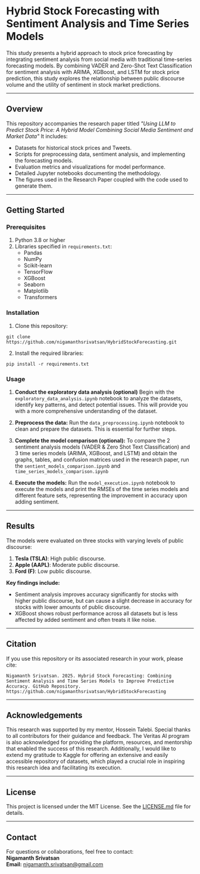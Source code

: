 # **Hybrid Stock Forecasting with Sentiment Analysis and Time Series Models**

This study presents a hybrid approach to stock price forecasting by integrating sentiment analysis from social media with traditional time-series forecasting models. By combining VADER and Zero-Shot Text Classification for sentiment analysis with ARIMA, XGBoost, and LSTM for stock price prediction, this study explores the relationship between public discourse volume and the utility of sentiment in stock market predictions.

---

## **Overview**
This repository accompanies the research paper titled _"Using LLM to Predict Stock Price: A Hybrid Model Combining Social Media Sentiment and Market Data"_ It includes:
- Datasets for historical stock prices and Tweets.
- Scripts for preprocessing data, sentiment analysis, and implementing the forecasting models.
- Evaluation metrics and visualizations for model performance.
- Detailed Jupyter notebooks documenting the methodology.
- The figures used in the Research Paper coupled with the code used to generate them. 

---

## **Getting Started**
### **Prerequisites**
1. Python 3.8 or higher
2. Libraries specified in `requirements.txt`:
   - Pandas
   - NumPy
   - Scikit-learn
   - TensorFlow
   - XGBoost
   - Seaborn
   - Matplotlib
   - Transformers

### **Installation**
1. Clone this repository:
```
git clone https://github.com/nigamanthsrivatsan/HybridStockForecasting.git
```
2. Install the required libraries:
```
pip install -r requirements.txt
```

### **Usage**
1. **Conduct the exploratory data analysis (optional)**
Begin with the `exploratory_data_analysis.ipynb` notebook to analyze the datasets, identify key patterns, and detect potential issues. This will provide you with a more comprehensive understanding of the dataset.


2. **Preprocess the data:**
Run the `data_preprocessing.ipynb` notebook to clean and prepare the datasets. This is essential for further steps.

3. **Complete the model comparison (optional):**
To compare the 2 sentiment analysis models (VADER & Zero Shot Text Classification) and 3 time series models (ARIMA, XGBoost, and LSTM) and obtain the graphs, tables, and confusion matrices used in the research paper, run the `sentient_models_comparison.ipynb` and `time_series_models_comparison.ipynb`

4. **Execute the models:**
Run the `model_execution.ipynb` notebook to execute the models and print the RMSEs of the time series models and different feature sets, representing the improvement in accuracy upon adding sentiment. 

---

## **Results**
The models were evaluated on three stocks with varying levels of public discourse:
1. **Tesla (TSLA)**: High public discourse.
2. **Apple (AAPL)**: Moderate public discourse.
3. **Ford (F)**: Low public discourse.

**Key findings include:**
- Sentiment analysis improves accuracy significantly for stocks with higher public discourse, but can cause a slight decrease in accuracy for stocks with lower amounts of public discourse.
- XGBoost shows robust performance across all datasets but is less affected by added sentiment and often treats it like noise.

---

## **Citation**
If you use this repository or its associated research in your work, please cite:
```
Nigamanth Srivatsan. 2025. Hybrid Stock Forecasting: Combining Sentiment Analysis and Time Series Models to Improve Predictive Accuracy. GitHub Repository. https://github.com/nigamanthsrivatsan/HybridStockForecasting
```

---

## **Acknowledgements**
This research was supported by my mentor, Hossein Talebi. Special thanks to all contributors for their guidance and feedback. The Veritas AI program is also acknowledged for providing the platform, resources, and mentorship that enabled the success of this research. Additionally, I would like to extend my gratitude to Kaggle for offering an extensive and easily accessible repository of datasets, which played a crucial role in inspiring this research idea and facilitating its execution.

---

## **License**
This project is licensed under the MIT License. See the [LICENSE.md](LICENSE.md) file for details.

---

## **Contact**
For questions or collaborations, feel free to contact:  
**Nigamanth Srivatsan**  
**Email:** nigamanth.srivatsan@gmail.com  